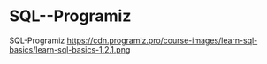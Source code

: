 # SQL--Programiz
SQL-Programiz
https://cdn.programiz.pro/course-images/learn-sql-basics/learn-sql-basics-1.2.1.png

